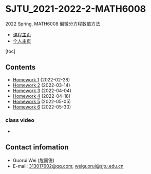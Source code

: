 # SJTU_2021-2022-2-MATH6008

2022 Spring, MATH6008 偏微分方程数值方法

- [课程主页](https://grwei.github.io/SJTU_2021-2022-2-MATH6008/)
- [个人主页](https://grwei.github.io/)

[toc]

## Contents

- [Homework 1](https://grwei.github.io/SJTU_2021-2022-2-MATH6008/hw1_危国锐_120034910021.pdf) (2022-02-28)
- [Homework 2](https://grwei.github.io/SJTU_2021-2022-2-MATH6008/hw2_危国锐_120034910021.pdf) (2022-03-14)
- [Homework 3](https://grwei.github.io/SJTU_2021-2022-2-MATH6008/hw3_危国锐_120034910021.pdf) (2022-04-04)
- [Homework 4](https://grwei.github.io/SJTU_2021-2022-2-MATH6008/hw4_危国锐_120034910021.pdf) (2022-04-18)
- [Homework 5](https://grwei.github.io/SJTU_2021-2022-2-MATH6008/hw5_危国锐_120034910021.pdf) (2022-05-05)
- [Homework 6](https://grwei.github.io/SJTU_2021-2022-2-MATH6008/hw6_危国锐_120034910021.pdf) (2022-05-30)

### class video

- [](https://vshare.sjtu.edu.cn/play/ef7aa39792ab47117455742634620a6e)

## Contact infomation

- Guorui Wei (危国锐)
- E-mail: 313017602@qq.com; weiguorui@sjtu.edu.cn
